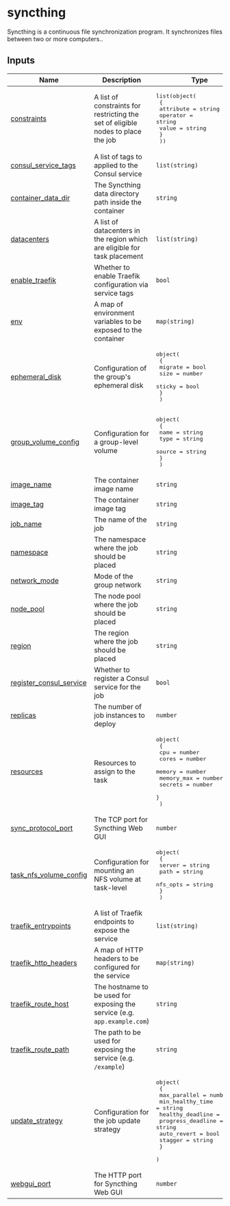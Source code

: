 <!-- BEGIN_PACK_METADATA -->
# syncthing

Syncthing is a continuous file synchronization program. It synchronizes files between two or more computers..
<!-- END_PACK_METADATA -->

<!-- BEGIN_TF_DOCS -->
## Inputs

| Name | Description | Type | Default | Required |
|------|-------------|------|---------|:--------:|
| <a name="input_constraints"></a> [constraints](#input\_constraints) | A list of constraints for restricting the set of eligible nodes to place the job | <pre>list(object(<br/>    {<br/>      attribute = string<br/>      operator  = string<br/>      value     = string<br/>    }<br/>  ))</pre> | `[]` | no |
| <a name="input_consul_service_tags"></a> [consul\_service\_tags](#input\_consul\_service\_tags) | A list of tags to applied to the Consul service | `list(string)` | `[]` | no |
| <a name="input_container_data_dir"></a> [container\_data\_dir](#input\_container\_data\_dir) | The Syncthing data directory path inside the container | `string` | `"/var/syncthing"` | no |
| <a name="input_datacenters"></a> [datacenters](#input\_datacenters) | A list of datacenters in the region which are eligible for task placement | `list(string)` | <pre>[<br/>  "dc1"<br/>]</pre> | no |
| <a name="input_enable_traefik"></a> [enable\_traefik](#input\_enable\_traefik) | Whether to enable Traefik configuration via service tags | `bool` | `false` | no |
| <a name="input_env"></a> [env](#input\_env) | A map of environment variables to be exposed to the container | `map(string)` | `{}` | no |
| <a name="input_ephemeral_disk"></a> [ephemeral\_disk](#input\_ephemeral\_disk) | Configuration of the group's ephemeral disk | <pre>object(<br/>    {<br/>      migrate = bool<br/>      size    = number<br/>      sticky  = bool<br/>    }<br/>  )</pre> | <pre>{<br/>  "migrate": true,<br/>  "size": 1000,<br/>  "sticky": true<br/>}</pre> | no |
| <a name="input_group_volume_config"></a> [group\_volume\_config](#input\_group\_volume\_config) | Configuration for a group-level volume | <pre>object(<br/>    {<br/>      name   = string<br/>      type   = string<br/>      source = string<br/>    }<br/>  )</pre> | `{}` | no |
| <a name="input_image_name"></a> [image\_name](#input\_image\_name) | The container image name | `string` | `"syncthing/syncthing"` | no |
| <a name="input_image_tag"></a> [image\_tag](#input\_image\_tag) | The container image tag | `string` | `"latest"` | no |
| <a name="input_job_name"></a> [job\_name](#input\_job\_name) | The name of the job | `string` | `"syncthing"` | no |
| <a name="input_namespace"></a> [namespace](#input\_namespace) | The namespace where the job should be placed | `string` | `""` | no |
| <a name="input_network_mode"></a> [network\_mode](#input\_network\_mode) | Mode of the group network | `string` | `"host"` | no |
| <a name="input_node_pool"></a> [node\_pool](#input\_node\_pool) | The node pool where the job should be placed | `string` | `"default"` | no |
| <a name="input_region"></a> [region](#input\_region) | The region where the job should be placed | `string` | `""` | no |
| <a name="input_register_consul_service"></a> [register\_consul\_service](#input\_register\_consul\_service) | Whether to register a Consul service for the job | `bool` | `true` | no |
| <a name="input_replicas"></a> [replicas](#input\_replicas) | The number of job instances to deploy | `number` | `1` | no |
| <a name="input_resources"></a> [resources](#input\_resources) | Resources to assign to the task | <pre>object(<br/>    {<br/>      cpu        = number<br/>      cores      = number<br/>      memory     = number<br/>      memory_max = number<br/>      secrets    = number<br/>    }<br/>  )</pre> | <pre>{<br/>  "cores": null,<br/>  "cpu": 100,<br/>  "memory": 256,<br/>  "memory_max": null,<br/>  "secrets": null<br/>}</pre> | no |
| <a name="input_sync_protocol_port"></a> [sync\_protocol\_port](#input\_sync\_protocol\_port) | The TCP port for Syncthing Web GUI | `number` | `22000` | no |
| <a name="input_task_nfs_volume_config"></a> [task\_nfs\_volume\_config](#input\_task\_nfs\_volume\_config) | Configuration for mounting an NFS volume at task-level | <pre>object(<br/>    {<br/>      server   = string<br/>      path     = string<br/>      nfs_opts = string<br/>    }<br/>  )</pre> | `{}` | no |
| <a name="input_traefik_entrypoints"></a> [traefik\_entrypoints](#input\_traefik\_entrypoints) | A list of Traefik endpoints to expose the service | `list(string)` | <pre>[<br/>  "web"<br/>]</pre> | no |
| <a name="input_traefik_http_headers"></a> [traefik\_http\_headers](#input\_traefik\_http\_headers) | A map of HTTP headers to be configured for the service | `map(string)` | `{}` | no |
| <a name="input_traefik_route_host"></a> [traefik\_route\_host](#input\_traefik\_route\_host) | The hostname to be used for exposing the service (e.g. `app.example.com`) | `string` | `""` | no |
| <a name="input_traefik_route_path"></a> [traefik\_route\_path](#input\_traefik\_route\_path) | The path to be used for exposing the service (e.g. `/example`) | `string` | `""` | no |
| <a name="input_update_strategy"></a> [update\_strategy](#input\_update\_strategy) | Configuration for the job update strategy | <pre>object(<br/>    {<br/>      max_parallel      = number<br/>      min_healthy_time  = string<br/>      healthy_deadline  = string<br/>      progress_deadline = string<br/>      auto_revert       = bool<br/>      stagger           = string<br/>    }<br/>  )</pre> | <pre>{<br/>  "auto_revert": false,<br/>  "healthy_deadline": "5m",<br/>  "max_parallel": 1,<br/>  "min_healthy_time": "10s",<br/>  "progress_deadline": "10m",<br/>  "stagger": "30s"<br/>}</pre> | no |
| <a name="input_webgui_port"></a> [webgui\_port](#input\_webgui\_port) | The HTTP port for Syncthing Web GUI | `number` | `8384` | no |
<!-- END_TF_DOCS -->
